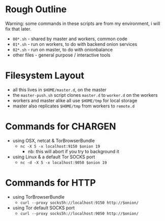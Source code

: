 # Rough Outline

Warning: some commands in these scripts are from my environment, i will fix that later.

- `00*.sh` - shared by master and workers, common code
- `01*.sh` - run on workers, to do with backend onion services
- `02*.sh` - run on master, to do with onionbalance
- other files - general purpose / interactive tools

# Filesystem Layout

- all this lives in `$HOME/master.d`, on the master
- the `master-push.sh` script clones `master.d` to `worker.d` on the workers
- workers and master alike all use `$HOME/tmp` for local storage
- master also replicates `$HOME/tmp` from workers to `remote.d`

# Commands for CHARGEN

- using OSX, netcat & TorBrowserBundle
  - `nc -X 5 -x localhost:9150 $onion 19`
    - nb: this will abort if you try to background it
- using Linux & a default Tor SOCKS port
  - `nc -d -X 5 -x localhost:9050 $onion 19`

# Commands for HTTP

- using TorBrowserBundle
  - `curl --proxy socks5h://localhost:9150 http://$onion/`
- using Tor default SOCKS port
  - `curl --proxy socks5h://localhost:9050 http://$onion/`
